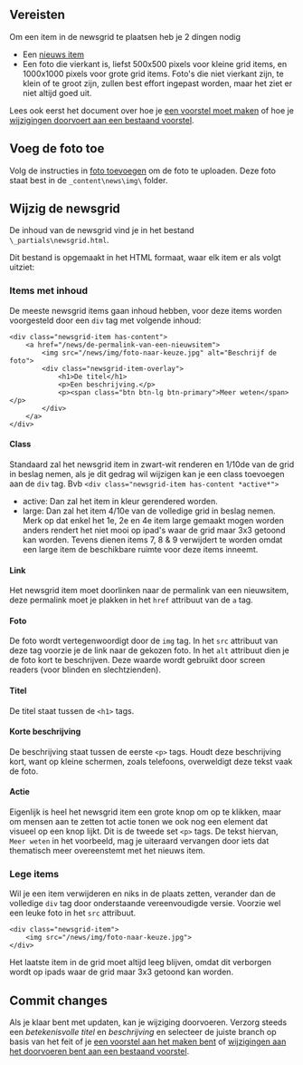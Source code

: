 ## Vereisten

Om een item in de newsgrid te plaatsen heb je 2 dingen nodig

- Een [nieuws item](/assets/newsitem-maken.md)
- Een foto die vierkant is, liefst 500x500 pixels voor kleine grid items, en 1000x1000 pixels voor grote grid items. Foto's die niet vierkant zijn, te klein of te groot zijn, zullen best effort ingepast worden, maar het ziet er niet altijd goed uit.

Lees ook eerst het document over hoe je [een voorstel moet maken](/processes/voorstellen-indienen.md) of hoe je [wijzigingen doorvoert aan een bestaand voorstel](/processes/voorstellen-wijzigen.md).

## Voeg de foto toe

Volg de instructies in [foto toevoegen](/assets/foto-toevoegen.md) om de foto te uploaden. Deze foto staat best in de `_content\news\img\` folder.

## Wijzig de newsgrid

De inhoud van de newsgrid vind je in het bestand `\_partials\newsgrid.html`. 

Dit bestand is opgemaakt in het HTML formaat, waar elk item er als volgt uitziet:

### Items met inhoud

De meeste newsgrid items gaan inhoud hebben, voor deze items worden voorgesteld door een `div` tag met volgende inhoud:

```
<div class="newsgrid-item has-content">
	<a href="/news/de-permalink-van-een-nieuwsitem">
		<img src="/news/img/foto-naar-keuze.jpg" alt="Beschrijf de foto">
		<div class="newsgrid-item-overlay">
			<h1>De titel</h1>
			<p>Een beschrijving.</p>
			<p><span class="btn btn-lg btn-primary">Meer weten</span></p>
		</div>
	</a>
</div>
```

#### Class

Standaard zal het newsgrid item in zwart-wit renderen en 1/10de van de grid in beslag nemen, als je dit gedrag wil wijzigen kan je een class toevoegen aan de `div` tag. Bvb `<div class="newsgrid-item has-content *active*">`

* active: Dan zal het item in kleur gerendered worden.
* large: Dan zal het item 4/10e van de volledige grid in beslag nemen. Merk op dat enkel het 1e, 2e en 4e item large gemaakt mogen worden anders rendert het niet mooi op ipad's waar de grid maar 3x3 getoond kan worden. Tevens dienen items 7, 8 & 9 verwijdert te worden omdat een large item de beschikbare ruimte voor deze items inneemt.

#### Link

Het newsgrid item moet doorlinken naar de permalink van een nieuwsitem, deze permalink moet je plakken in het `href` attribuut van de `a` tag.

#### Foto

De foto wordt vertegenwoordigt door de `img` tag. In het `src` attribuut van deze tag voorzie je de link naar de gekozen foto. In het `alt` attribuut dien je de foto kort te beschrijven. Deze waarde wordt gebruikt door screen readers (voor blinden en slechtzienden).

#### Titel

De titel staat tussen de `<h1>` tags.

#### Korte beschrijving

De beschrijving staat tussen de eerste `<p>` tags. Houdt deze beschrijving kort, want op kleine schermen, zoals telefoons, overweldigt deze tekst vaak de foto.

#### Actie

Eigenlijk is heel het newsgrid item een grote knop om op te klikken, maar om mensen aan te zetten tot actie tonen we ook nog een element dat visueel op een knop lijkt. Dit is de tweede set `<p>` tags. De tekst hiervan, `Meer weten` in het voorbeeld, mag je uiteraard vervangen door iets dat thematisch meer overeenstemt met het nieuws item.

### Lege items

Wil je een item verwijderen en niks in de plaats zetten, verander dan de volledige `div` tag door onderstaande vereenvoudigde versie. Voorzie wel een leuke foto in het `src` attribuut.

```
<div class="newsgrid-item">
    <img src="/news/img/foto-naar-keuze.jpg">
</div>  
```

Het laatste item in de grid moet altijd leeg blijven, omdat dit verborgen wordt op ipads waar de grid maar 3x3 getoond kan worden.

## Commit changes

Als je klaar bent met updaten, kan je wijziging doorvoeren. Verzorg steeds een *betekenisvolle titel* en *beschrijving* en selecteer de juiste branch op basis van het feit of je [een voorstel aan het maken bent](/processes/voorstellen-indienen.md) of [wijzigingen aan het doorvoeren bent aan een bestaand voorstel](/processes/voorstellen-wijzigen.md).